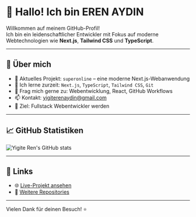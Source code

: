 # 👋 Hallo! Ich bin EREN AYDIN

Willkommen auf meinem GitHub-Profil!  
Ich bin ein leidenschaftlicher Entwickler mit Fokus auf moderne Webtechnologien wie **Next.js**, **Tailwind CSS** und **TypeScript**.

---

## 🚀 Über mich

- 🔭 Aktuelles Projekt: `superonline` – eine moderne Next.js-Webanwendung
- 🌱 Ich lerne zurzeit: `Next.js`, `TypeScript`, `Tailwind CSS`, `Git`
- 💬 Frag mich gerne zu: Webentwicklung, React, GitHub Workflows
- 📫 Kontakt: yigiterenaydin@gmail.com
- 🎯 Ziel: Fullstack Webentwickler werden

---

## 📈 GitHub Statistiken

![Yigite Ren's GitHub stats](https://github-readme-stats.vercel.app/api?username=yigiterenaydin&show_icons=true&theme=tokyonight)

---

## 🔗 Links

- 🌐 [Live-Projekt ansehen](https://superonline.vercel.app)
- 📁 [Weitere Repositories](https://github.com/yigiterenaydin?tab=repositories)

---

Vielen Dank für deinen Besuch! ⭐️
